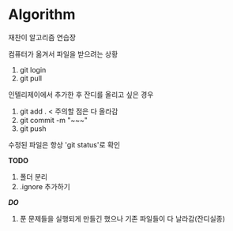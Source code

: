 # Algorithm

재찬이 알고리즘 연습장

컴퓨터가 옮겨서 파일을 받으려는 상황 
1. git login 
2. git pull

인텔리제이에서 추가한 후 잔디를 올리고 싶은 경우
1. git add . < 주의할 점은 다 올라감 
2. git commit -m "~~~"
3. git push

수정된 파일은 항상 'git status'로 확인

**TODO**
1. 폴더 분리
2. .ignore 추가하기


***DO***
1. 푼 문제들을 실행되게 만들긴 했으나 기존 파일들이 다 날라감(잔디실종)